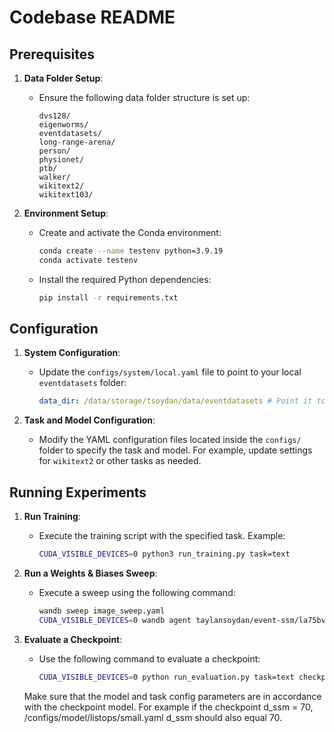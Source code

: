 # Codebase README

## Prerequisites

1. **Data Folder Setup**:
   - Ensure the following data folder structure is set up:
     ```
     dvs128/
     eigenworms/
     eventdatasets/
     long-range-arena/
     person/
     physionet/
     ptb/
     walker/
     wikitext2/
     wikitext103/
     ```

2. **Environment Setup**:
   - Create and activate the Conda environment:
     ```bash
     conda create --name testenv python=3.9.19
     conda activate testenv
     ```
   - Install the required Python dependencies:
     ```bash
     pip install -r requirements.txt
     ```

## Configuration

1. **System Configuration**:
   - Update the `configs/system/local.yaml` file to point to your local `eventdatasets` folder:
     ```yaml
     data_dir: /data/storage/tsoydan/data/eventdatasets # Point it to your own local eventdatasets folder
     ```

2. **Task and Model Configuration**:
   - Modify the YAML configuration files located inside the `configs/` folder to specify the task and model. For example, update settings for `wikitext2` or other tasks as needed.

## Running Experiments

1. **Run Training**:
   - Execute the training script with the specified task. Example:
     ```bash
     CUDA_VISIBLE_DEVICES=0 python3 run_training.py task=text
     ```

2. **Run a Weights & Biases Sweep**:
   - Execute a sweep using the following command:
     ```bash
     wandb sweep image_sweep.yaml
     CUDA_VISIBLE_DEVICES=0 wandb agent taylansoydan/event-ssm/la75bvy4
     ```

3. **Evaluate a Checkpoint**:
   - Use the following command to evaluate a checkpoint:
     ```bash
     CUDA_VISIBLE_DEVICES=0 python run_evaluation.py task=text checkpoint=/data/old_home/tsoydan/RPG/event-ssm/checkpoints/best_text/checkpoints
     ```
    Make sure that the model and task config parameters are in accordance with the checkpoint model. For example if the checkpoint d_ssm = 70, /configs/model/listops/small.yaml d_ssm should also equal 70.

